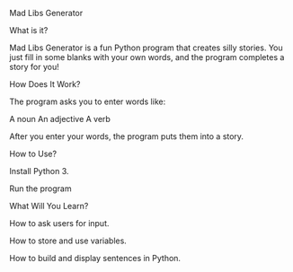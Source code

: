 Mad Libs Generator

What is it?

Mad Libs Generator is a fun Python program that creates silly stories. You just fill in some blanks with your own words, and the program completes a story for you!

How Does It Work?

The program asks you to enter words like:

A noun 
An adjective 
A verb 

After you enter your words, the program puts them into a story.

How to Use?

Install Python 3.

Run the program

What Will You Learn?

How to ask users for input.

How to store and use variables.

How to build and display sentences in Python.
